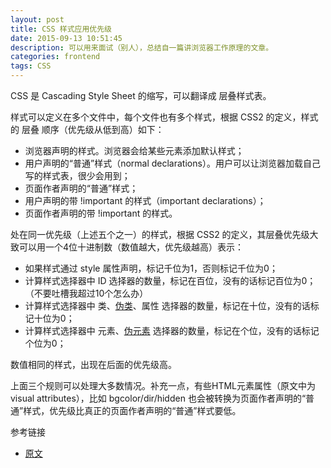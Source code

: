 ```yaml
---
layout: post
title: CSS 样式应用优先级
date: 2015-09-13 10:51:45
description: 可以用来面试（别人），总结自一篇讲浏览器工作原理的文章。
categories: frontend
tags: CSS
---
```


CSS 是 Cascading Style Sheet 的缩写，可以翻译成 层叠样式表。

样式可以定义在多个文件中，每个文件也有多个样式，根据 CSS2 的定义，样式的 层叠 顺序（优先级从低到高）如下：

- 浏览器声明的样式。浏览器会给某些元素添加默认样式；
- 用户声明的“普通”样式（normal declarations）。用户可以让浏览器加载自己写的样式表，很少会用到；
- 页面作者声明的“普通”样式；
- 用户声明的带 !important 的样式（important declarations）；
- 页面作者声明的带 !important 的样式。

处在同一优先级（上述五个之一）的样式，根据 CSS2 的定义，其层叠优先级大致可以用一个4位十进制数（数值越大，优先级越高）表示：

- 如果样式通过 style 属性声明，标记千位为1，否则标记千位为0；
- 计算样式选择器中 ID 选择器的数量，标记在百位，没有的话标记百位为0；（不要吐槽我超过10个怎么办）
- 计算样式选择器中 类、[伪类](https://developer.mozilla.org/zh-CN/docs/Web/CSS/Pseudo-classes)、属性 选择器的数量，标记在十位，没有的话标记十位为0；
- 计算样式选择器中 元素、[伪元素](https://developer.mozilla.org/zh-CN/docs/Web/CSS/Pseudo-elements) 选择器的数量，标记在个位，没有的话标记个位为0；

数值相同的样式，出现在后面的优先级高。

上面三个规则可以处理大多数情况。补充一点，有些HTML元素属性（原文中为 visual attributes），比如 bgcolor/dir/hidden 也会被转换为页面作者声明的“普通”样式，优先级比真正的页面作者声明的“普通”样式要低。

参考链接

- [原文](http://taligarsiel.com/Projects/howbrowserswork1.htm)